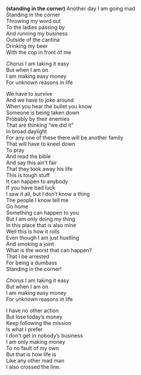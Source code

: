 **(standing in the corner)**
Another day I am going mad  
Standing in the corner  
Throwing my word out  
To the ladies passing by  
And running my business  
Outside of the cantina  
Drinking my beer  
With the cop in front of me

_Chorus_
I am taking it easy  
But when I am on  
I am making easy money  
For unknown reasons in life

We have to survive  
And we have to joke around  
When you hear the bullet you know  
Someone is being taken down  
Probably by their enemies  
That are thinking “we did it”  
In broad daylight  
For any one of these there will be another family  
That will have to kneel down  
To pray  
And read the bible  
And say this ain’t fair  
That they took away his life  
This is tough stuff  
It can happen to anybody  
If you have bad luck  
I saw it all, but I don’t know a thing  
The people I know tell me  
Go home  
Something can happen to you  
But I am only doing my thing  
In this place that is also mine  
Well this is how it rolls  
Even though I am just hustling  
And smoking a joint  
What is the worst that can happen?  
That I be arrested  
For being a dumbass  
Standing in the corner!

_Chorus_
I am taking it easy  
But when I am on  
I am making easy money  
For unknown reasons in life

I have no other action  
But lose today’s money  
Keep following the mission  
Is what I prefer  
I don’t get in nobody’s business  
I am only making money  
To no fault of my own  
But that is how life is  
Like any other mad man  
I also crossed the line.
